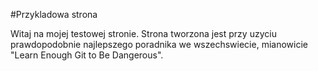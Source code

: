 #Przykladowa strona

Witaj na mojej testowej stronie. Strona tworzona jest przy uzyciu prawdopodobnie najlepszego poradnika we wszechswiecie, mianowicie "Learn Enough Git to Be Dangerous". 
